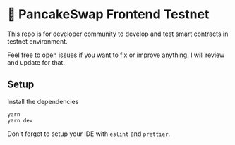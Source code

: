 # 🥞 PancakeSwap Frontend Testnet

This repo is for developer community to develop and test smart contracts in testnet environment.

Feel free to open issues if you want to fix or improve anything. I will review and update for that.

## Setup

Install the dependencies

```shell
yarn
yarn dev
```

Don't forget to setup your IDE with `eslint` and `prettier`.



